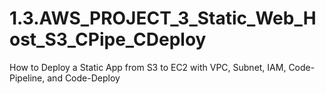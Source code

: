# 1.3.AWS_PROJECT_3_Static_Web_Host_S3_CPipe_CDeploy
How to Deploy a Static App from S3 to EC2 with VPC, Subnet, IAM, Code-Pipeline, and Code-Deploy
